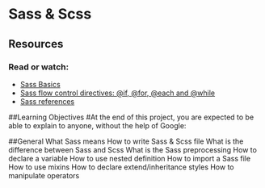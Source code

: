 # Sass & Scss

## Resources

### Read or watch:

- [Sass Basics](https://intranet.aluswe.com/rltoken/wj6enNUxq3G-G6wc-5hH4A)
- [Sass flow control directives: @if, @for, @each and @while](https://intranet.aluswe.com/rltoken/WT6pnSg1ZwtQUltQRRrGZA)
- [Sass references](https://intranet.aluswe.com/rltoken/lHRFBuCXp7uMZyt9Lsx6iQ)


 
 ##Learning Objectives
#At the end of this project, you are expected to be able to explain to anyone, without the help of Google:

##General
What Sass means
How to write Sass & Scss file
What is the difference between Sass and Scss
What is the Sass preprocessing
How to declare a variable
How to use nested definition
How to import a Sass file
How to use mixins
How to declare extend/inheritance styles
How to manipulate operators
